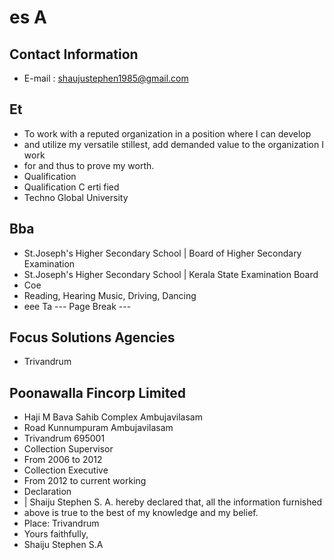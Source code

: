 # es A

## Contact Information

* E-mail : shaujustephen1985@gmail.com


## Et

* To work with a reputed organization in a position where I can develop
* and utilize my versatile stillest, add demanded value to the organization I work
* for and thus to prove my worth.
* Qualification
* Qualification C erti fied
* Techno Global University


## Bba

* St.Joseph's Higher Secondary School | Board of Higher Secondary Examination
* St.Joseph's Higher Secondary School | Kerala State Examination Board
* Coe
* Reading, Hearing Music, Driving, Dancing
* eee Ta
--- Page Break ---


## Focus Solutions Agencies

* Trivandrum


## Poonawalla Fincorp Limited

* Haji M Bava Sahib Complex Ambujavilasam
* Road Kunnumpuram Ambujavilasam
* Trivandrum 695001
* Collection Supervisor
* From 2006 to 2012
* Collection Executive
* From 2012 to current working
* Declaration
* | Shaiju Stephen S. A. hereby declared that, all the information furnished
* above is true to the best of my knowledge and my belief.
* Place: Trivandrum
* Yours faithfully,
* Shaiju Stephen S.A

